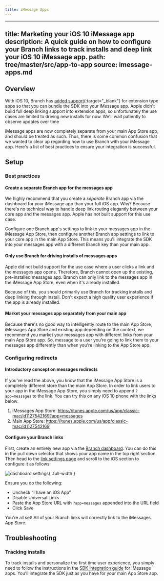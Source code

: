 ```yaml
---
title: iMessage Apps
---
```

---
title: Marketing your iOS 10 iMessage app
description: A quick guide on how to configure your Branch links to track installs and deep link your iOS 10 iMessage app.
path: tree/master/src/app-to-app
source: imessage-apps.md
---
## Overview

With iOS 10, Branch has [added support](https://blog.branch.io/setting-up-your-ios-10-imessages-app-with-attribution-and-deep-linking){:target="\_blank"} for extension type apps so that you can bundle the SDK into your iMessage app. Apple didn't build full deep linking support into extension apps, so unfortunately the use cases are limited to driving new installs for now. We'll wait patiently to observe updates over time

iMessage apps are now completely separate from your main App Store app, and should be treated as such. Thus, there is some common confusion that we wanted to clear up regarding how to use Branch with your iMessage app. Here's a list of best practices to ensure your integration is successful.

## Setup

### Best practices

#### Create a separate Branch app for the messages app

We highly recommend that you create a _separate_ Branch app via the dashboard for your iMessage app than your full iOS app. Why? Because there's no technical way to handle deep link routing elegantly between your core app and the messages app. Apple has not built support for this use case.

Configure one Branch app's settings to link to your messages app in the iMessage App Store, then configure another Branch app settings to link to your core app in the main App Store. This means you'll integrate the SDK into your messages app with a different Branch key than your main app.

#### Only use Branch for driving installs of messages apps

Apple did not build support for the use case where a user clicks a link and the messages app opens. Therefore, Branch cannot open up the existing, pre-installed messages app. Branch can only link to the messages app in the iMessage App Store, even when it's already installed.

Because of this, you should primarily use Branch for tracking installs and deep linking through install. Don't expect a high quality user experience if the app is already installed.

#### Market your messages app separately from your main app

Because there's no good way to intelligently route to the main App Store, iMessages App Store and existing app depending on the context, we recommend you market your messages app with different links from your main App Store app. So, message to a user you're going to link them to your messages app differently than when you're linking to the App Store app.

### Configuring redirects

#### Introductory concept on messages redirects

If you've read the above, you know that the iMessage App Store is a completely different store than the main App Store. In order to link users to your app in the iMessage App Store, you simply need to append `?app=messages` to the link. You can try this on any iOS 10 phone with the links below:

1. iMessages App Store: https://itunes.apple.com/us/app/classic-mac/id1127542169?app=messages
2. Main App Store: https://itunes.apple.com/us/app/classic-mac/id1127542169

#### Configure your Branch links

First, create an entirely new app via the [Branch dashboard](https://dashboard.branch.io/). You can do this in the pull down selector that shows your app name in the top right section. Then head to the [link settings page](https://dashboard.branch.io/link-settings) and scroll to the iOS section to configure it as follows:

![dashboard settings](/images/pages/app-to-app/imessage-apps/dashboard_link_settings.png){ .full-width }

Ensure you do the following:

- Uncheck “I have an iOS App”
- Disable Universal Links
- Paste the App Store URL with `?app=messages` appended into the URL field
- Click Save

You're all set! All of your Branch links will correctly link to the iMessages App Store.

## Troubleshooting

### Tracking installs

To track installs and personalize the first time user experience, you simply need to follow the instructions in the [SDK integration guide](/apps/ios/) for iMessage apps. You'll integrate the SDK just as you have for your main App Store app.
